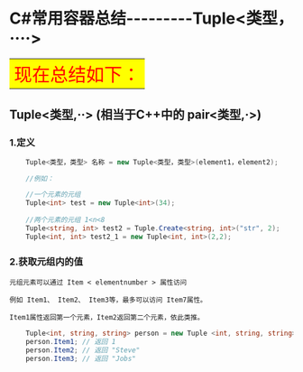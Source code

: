 # C#常用容器总结---------Tuple<类型，····>
<table><tr><td bgcolor = yellow ><font face = "黑体" size = 6 color = red >现在总结如下：</font></table></tr></td>

## Tuple<类型,··>  (相当于C++中的 pair<类型,·>)

### 1.定义
```cs
    Tuple<类型，类型> 名称 = new Tuple<类型，类型>(element1，element2);

    //例如：

    //一个元素的元组
    Tuple<int> test = new Tuple<int>(34);
 
    //两个元素的元组 1<n<8
    Tuple<string, int> test2 = Tuple.Create<string, int>("str", 2);
    Tuple<int, int> test2_1 = new Tuple<int, int>(2,2);

```

### 2.获取元组内的值
    元组元素可以通过 Item < elementnumber > 属性访问
    
    例如 Item1、 Item2、 Item3等，最多可以访问 Item7属性。
    
    Item1属性返回第一个元素，Item2返回第二个元素，依此类推。
    
```cs
    Tuple<int, string, string> person = new Tuple <int, string, string>(1, "Steve", "Jobs");
    person.Item1; // 返回 1
    person.Item2; // 返回 "Steve"
    person.Item3; // 返回 "Jobs"    
```

